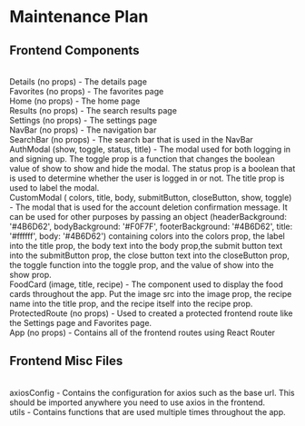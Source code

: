 # Maintenance Plan

## Frontend Components
<br>
Details (no props) - The details page
<br>
Favorites (no props) - The favorites page
<br>
Home (no props) - The home page
<br>
Results (no props) - The search results page
<br>
Settings (no props) - The settings page
<br>
NavBar (no props) - The navigation bar
<br>
SearchBar (no props) - The search bar that is used in the NavBar
<br>
AuthModal (show, toggle, status, title) - The modal used for both logging in and signing up. The toggle prop is a function that changes the boolean value of show to show and hide the modal. The status prop is a boolean that is used to determine whether the user is logged in or not. The title prop is used to label the modal.
<br>
CustomModal ( colors, title, body, submitButton, closeButton, show, toggle) - The modal that is used for the account deletion confirmation message. It can be used for other purposes by passing an object (headerBackground: '#4B6D62', bodyBackground: '#F0F7F', footerBackground: '#4B6D62', title: '#ffffff', body: '#4B6D62') containing colors into the colors prop, the label into the title prop, the body text into the body prop,the submit button text into the submitButton prop, the close button text into the closeButton prop, the toggle function into the toggle prop, and the value of show into the show prop.
<br>
FoodCard (image, title, recipe) - The component used to display the food cards throughout the app. Put the image src into the image prop, the recipe name into the title prop, and the recipe itself into the recipe prop.
<br>
ProtectedRoute (no props) - Used to created a protected frontend route like the Settings page and Favorites page.
<br>
App (no props) - Contains all of the frontend routes using React Router
<br>

## Frontend Misc Files
<br>
axiosConfig - Contains the configuration for axios such as the base url. This should be imported anywhere you need to use axios in the frontend.
<br>
utils - Contains functions that are used multiple times throughout the app.
